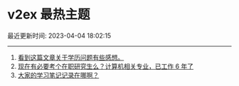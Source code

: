 # v2ex 最热主题

最近更新时间: 2023-04-04 18:02:15

--- 
1. [看到这篇文章关于学历问题有些感想。](https://www.v2ex.com/t/929581) 
2. [现在有必要考个在职研究生么？计算机相关专业，已工作 6 年了](https://www.v2ex.com/t/929591) 
3. [大家的学习笔记记录在哪啊？](https://www.v2ex.com/t/929711) 
